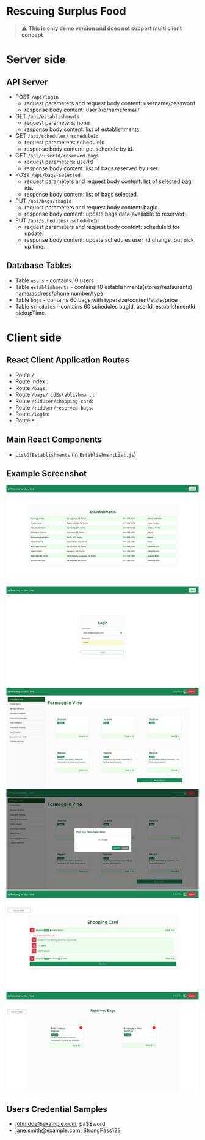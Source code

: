 # Rescuing Surplus Food

> :warning: **This is only demo version and does not support multi client concept**

# Server side

## API Server

- POST `/api/login`
  - request parameters and request body content: username/password
  - response body content: user->id/name/email/
- GET `/api/establishments`
  - request parameters: none
  - response body content: list of establishments.
- GET `/api/schedules/:scheduleId`
  - request parameters: scheduleId
  - response body content: get schedule by id.
- GET `/api/:userId/reserved-bags`
  - request parameters: userId
  - response body content: list of bags reserved by user.
- POST `/api/bags-selected`
  - request parameters and request body content: list of selected bag ids.
  - response body content: list of bags selected.
- PUT `/api/bags/:bagId`
  - request parameters and request body content: bagId.
  - response body content: update bags data(available to reserved).
- PUT `/api/schedules/:scheduleId`
  - request parameters and request body content: scheduleId for update.
  - response body content: update schedules user_id change, put pick up time.

## Database Tables

- Table `users` - contains 10 users
- Table `establishments` - contains 10 establishments(stores/restaurants) name/address/phone number/type
- Table `bags` - contains 60 bags with type/size/content/state/price
- Table `schedules` - contains 60 schedules bagId, userId, establishmentId, pickupTime.

# Client side


## React Client Application Routes

- Route `/`: <Layout user={user} setUser={setUser} show={show} />
- Route index : <EstablishmentList establishments={establishments} user={user} setTitle={setTitle} orders={orders} />
- Route `/bags`: <BagsPage establishments={establishments} user={user} setTitle={setTitle} setBags={setBags} />
- Route `/bags/:idEstablishment` : <BagsList bags={bags} title={title} user={user} setOrders={setOrders} setEstablishments={setEstablishments} establishments={establishments} orders={orders} />
- Route `/:idUser/shopping-card`: <ShoppingCard orders={orders} setOrders={setOrders} establishments={establishments} setEstablishments={setEstablishments} user={user} setShow={setShow} show={show}/>
- Route `/:idUser/reserved-bags`: <ReservedBags user={user} />
- Route `/login`: <Login setUser={setUser} />
- Route `*`: <PageNotFound />


## Main React Components

- `ListOfEstablishments` (in `EstablishmentList.js`)

## Example Screenshot

![Screenshot](./img/establishments.png)
![Screenshot](./img/login.png)
![Screenshot](./img/bags.png)
![Screenshot](./img/pickup_time.png)
![Screenshot](./img/shopping_card.png)
![Screenshot](./img/reserved_bags.png)

## Users Credential Samples

- john.doe@example.com, pa$$word 
- jane.smith@example.com, StrongPass123
